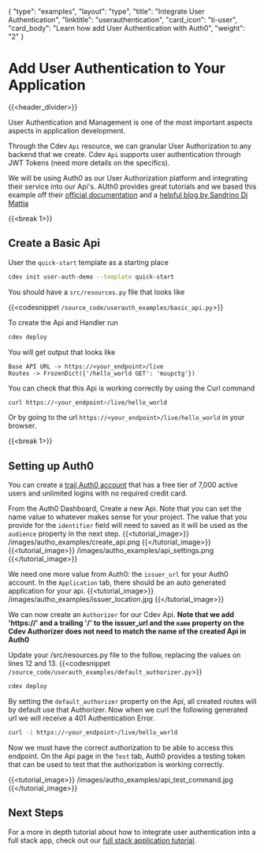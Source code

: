 {
    "type": "examples",
    "layout": "type",
    "title": "Integrate User Authentication",
    "linktitle": "userauthentication",
    "card_icon": "ti-user",
    "card_body": "Learn how add User Authentication with Auth0",
    "weight": "2"
}


# Add User Authentication to Your Application
{{<header_divider>}}

User Authentication and Management is one of the most important aspects aspects in application development.

Through the Cdev `Api` resource, we can granular User Authorization to any backend that we create. Cdev `Api` supports
user authentication through JWT Tokens (need more details on the specifics).


We will be using Auth0 as our User Authorization platform and integrating their service into our Api's. AUth0 provides great tutorials and we based this example off their [official documentation](https://auth0.com/blog/securing-aws-http-apis-with-jwt-authorizers/) and a [helpful blog by Sandrino Di Mattia](https://sandrino.dev/blog/aws-api-gateway-jwt-auth0)

{{<break 1>}}
## Create a Basic Api
User the `quick-start` template as a starting place 
```bash
cdev init user-auth-demo --template quick-start
```
You should have a `src/resources.py` file that looks like 

{{<codesnippet `/source_code/userauth_examples/basic_api.py`>}}

To create the Api and Handler run
```bash
cdev deploy
```

You will get output that looks like 
```
Base API URL -> https://<your_endpoint>/live
Routes -> FrozenDict({'/hello_world GET': 'muupctg'})
```

You can check that this Api is working correctly by using the Curl command
```bash
curl https://<your_endpoint>/live/hello_world
```

Or by going to the url `https://<your_endpoint>/live/hello_world` in your browser.

{{<break 1>}}
## Setting up Auth0
You can create a [trail Auth0 account](https://auth0.com/signup) that has a free tier of 7,000 active users and unlimited logins with no required credit card. 


From the Auth0 Dashboard, Create a new Api. Note that you can set the name value to whatever makes sense for your project. The value that you provide for the `identifier` field will need to saved as it will be used as the `audience` property in the next step.
{{<tutorial_image>}}
/images/autho_examples/create_api.png
{{</tutorial_image>}}
{{<tutorial_image>}}
/images/autho_examples/api_settings.png
{{</tutorial_image>}}


We need one more value from Auth0: the `issuer_url` for your Auth0 account. In the `Application` tab, there should be an auto generated application for your api.
{{<tutorial_image>}}
/images/autho_examples/issuer_location.jpg
{{</tutorial_image>}}


We can now create an `Authorizer` for our Cdev Api. **Note that we add 'https://' and a trailing '/' to the issuer_url and the `name` property on the Cdev Authorizer does not need to match the name of the created Api in Auth0**

Update your /src/resources.py file to the follow, replacing the values on lines 12 and 13. 
{{<codesnippet `/source_code/userauth_examples/default_authorizer.py`>}}

```bash
cdev deploy
```

By setting the `default_authorizer` property on the Api, all created routes will by default use that Authorizer. Now when we curl the following generated url we will receive a 401 Authentication Error.

```bash
curl -i https://<your_endpoint>/live/hello_world
```

Now we must have the correct authorization to be able to access this endpoint. On the Api page in the `Test` tab, Auth0 provides a testing token that can be used to test that the authorization is working correctly.

{{<tutorial_image>}}
/images/autho_examples/api_test_command.jpg
{{</tutorial_image>}}

## Next Steps

For a more in depth tutorial about how to integrate user authentication into a full stack app, check out our [full stack application tutorial](/docs/tutorials).